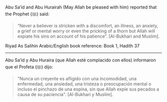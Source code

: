 Abu Sa’id and Abu Hurairah (May Allah be pleased with him) reported that the Prophet (ﷺ) said:

> “Never a believer is stricken with a discomfort, an illness, an anxiety, a grief or mental worry or even the pricking of a thorn but Allah will expiate his sins on account of his patience”. \[Al-Bukhari and Muslim].

Riyad As Salihin Arabic/English book reference: Book 1, Hadith 37

<hr>

Abu Sa’id y Abu Huraira (que Allah esté complacido con ellos) informaron que el Profeta (ﷺ) dijo:

> "Nunca un creyente es afligido con una incomodidad, una enfermedad, una ansiedad, una tristeza o preocupación mental o incluso el pinchazo de una espina, sin que Allah expíe sus pecados a causa de su paciencia". \[Al-Bukhari y Muslim].